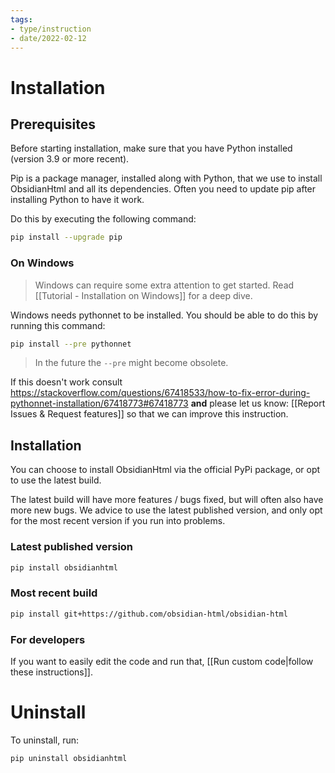 ```yaml
---
tags:
- type/instruction
- date/2022-02-12
---
```


# Installation
## Prerequisites
Before starting installation, make sure that you have Python installed (version 3.9 or more recent).

Pip is a package manager, installed along with Python, that we use to install ObsidianHtml and all its dependencies. Often you need to update pip after installing Python to have it work.

Do this by executing the following command:
``` bash
pip install --upgrade pip
```

### On Windows
> Windows can require some extra attention to get started. Read [[Tutorial - Installation on Windows]] for a deep dive.

Windows needs pythonnet to be installed. You should be able to do this by running this command:
``` bash
pip install --pre pythonnet
```

> In the future the `--pre` might become obsolete.

If this doesn't work consult https://stackoverflow.com/questions/67418533/how-to-fix-error-during-pythonnet-installation/67418773#67418773 **and** please let us know: [[Report Issues & Request features]] so that we can improve this instruction.

## Installation
You can choose to install ObsidianHtml via the official PyPi package, or opt to use the latest build. 

The latest build will have more features / bugs fixed, but will often also have more new bugs. We advice to use the latest published version, and only opt for the most recent version if you run into problems. 

### Latest published version
``` bash
pip install obsidianhtml
```

### Most recent build
``` bash
pip install git+https://github.com/obsidian-html/obsidian-html
```

### For developers
If you want to easily edit the code and run that, [[Run custom code|follow these instructions]].

# Uninstall
To uninstall, run:
``` bash
pip uninstall obsidianhtml
```